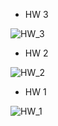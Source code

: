  - HW 3

![HW_3](https://github.com/DaniilSob2004/FirstProject_React/assets/106149184/02a262e0-978b-4594-89d6-ff98d045f44a)

  - HW 2

![HW_2](https://github.com/DaniilSob2004/FirstProject_React/assets/106149184/6d3d7d5d-dba2-44fe-a5cb-71687cf1a414)

  - HW 1

![HW_1](https://github.com/DaniilSob2004/FirstProject_React/assets/106149184/9d072406-ea99-4fa1-bdf3-db7153f8ecbc)